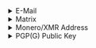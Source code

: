 <details>
  <summary>E-Mail</summary>
  <pre>u16rogue@waifu.club</pre>
</details>

<details>
  <summary>Matrix</summary>
  <pre>@u16rogue:matrix.org</pre>
</details>

<details>
  <summary>Monero/XMR Address</summary>
  <pre>89yEiQexDpCFm4abkhN7UWZft6dubKx9PVQR4BdwGvqFQHw4JG1ctcyULVH6eCr3n3b8KSND3vfqC3vhPsAvFyBq97nBCEk</pre>
</details>

<details>
  <summary>PGP(G) Public Key</summary>
  <pre>
  -----BEGIN PGP PUBLIC KEY BLOCK-----

mQINBGRqFQ8BEAC5Pecou8upwsDRzUixdIWkRTd2+tvTkYMemHKHkijdlXtiysZO
JONKK6ZTP32FIgZO/m6PuL4OCCFhPge0VDlIukza83Ph1HomaOxkEgizmZWfK91o
BfxtIqtt0G23hZTSnykdMHi5jp+GF42K5/P3yQUk+WSuk5bN9IGc1unA7RXcSTWB
KDsSl7gsAFyFhsw9zjjQQGALVww0oJfhS6xsQYlLaXA/C2qCRUjkcAgo5O2yk5ve
wxtFKrO7xwF48n7xyyffhfZUseWQmWweMMko+GtTXKnM7mi7gf0QpmLmbmiu9k4y
I/pV/upuC9G04FENwyhcZqkuSd1Upz4qzFS2FSjUyZFyrCmkr+uc743nF6TWfeYq
heZ4OLdpgGS3HWTHsoBGwUvVxgWbhWXS5IQuzCryB5YcmxGqqfh+jxdwSWyjhr0M
AoaJwxREoaf7CtOgTKU7pZa8fxVI/cTdZSpHECE8MFEKuN6THzj6yr/hxQbw5YbV
asFWMsdn1bkJbyGlaWN+58MkdSZerCym8h6fCbSBD5v+7gEmwx68QaoNV9xDFGGR
5FY8POzy3wLDQeAk2lxR4PUcZTZkQZbVFczT9LelV0g4IXgv05lYRVNNk5rTpAAS
gnIMKZe8KwnjM1+2H8MgZWHTTaQTnUly65JtULfk+CnADVrbboLi+DOgewARAQAB
tB51MTZyb2d1ZSA8dTE2cm9ndWVAd2FpZnUuY2x1Yj6JAlEEEwEIADsWIQRLwHSm
wbrz2ym8L5QqPsmtmpC51wUCZGoVDwIbAwULCQgHAgIiAgYVCgkICwIEFgIDAQIe
BwIXgAAKCRAqPsmtmpC51zZgD/9xhyEZrcK4A6Ugnz41UBwm1SYnBNxCOPwyFv+v
NtVFS2D3xTHhWyMcFF7pGyAoxYKFiFuKZIMFdx7T19bcM3sraWqtIwhNoPu6s6zC
fEPzA8mBhM7oHgswZn5wMaklCx2dzsnGqa3ZWfe5wsa3dJV5nr64BEomwwMuCdA1
TFhLPovVdfdCNFtDh9eM6txPCs/kShdN4Vw6WfzKbx3hrPwrL0GhECR2Lvvtu7NZ
+J+QlDvTeekMhtNP3FVGerP4OtItOhN6gru8Q1tu+3S0P9B0dUQAdw2mri9WDRkV
XgP564lAg+lgRnkxDLys5luyezGjagsywFeECmNzgRu4nutZ/FxhOF4YVCUFsGjM
DCk4ZM32xbGYpdSGS0iGekFkNyN6t5hQRp/kAw3AA2eLBY2CYrE1uUyxGHuZStma
yAcK3TGHovU+GlX4MLkIIKbgMGGnBuLCCWk+LMxjzdVt8MMEJ4Jcr/2gxKM2eYkZ
tNDfDmBHNh6I6RrbW/PNRxfiBHYIDmenIXST0jHJqMsHYm/8YIdPxe/WJtSqiXNZ
foEkPj06F+JRdFghKqnYungy78IaGLdLK/p5khES8sVQfI0YGNweaUTfuIV8Cipq
q1M3e3s6DipG3tCvwrb+icaG6Q6yghB9td0qLx3iKb3ASjL1ZZPBRIhC1n+QKT6j
O+E6prkCDQRkahUPARAAuPweKojeagMi1TcyjciCoUCGH2iSS/vSds1N+0deg5WE
d4XD6YNzlxnHF9ArCyxtuTh3sxTjwnOEjNja8Oavd3vQ2W9fF0JrEHwp+j9J8pNC
zEUFWtBvf9iF56hbf79iQSczi/5rvS/GhcMsEn5e3BfdUAdBWgigGWBXP5nh9od5
LzKcUUIQzUGReGLfWsNKpIo8j8LJ17rO9p44+MAejuKV9y2yP0gsanwdFi1Q4+E3
45zQV0dDbAMzztVPTHuGFV4S9jUW0slMevxOm8QTUXk7bBLSDPW8joK3+rbvSYEy
gIcJYKCurLrlOF7wo/hC8Bcbsabgpw/QGBldUTLtdxMEmZNj2dylg2Fwe6BhEu85
jZmjZXWmiiEQdgl2w9hj+KBFchMPZpVKhZzd2r2ejdYfMPlW+pmeEBenQFLX/VER
u75QLtm2iHkn8DBVTWqKTsaNnt/Qzm/qwnWeu3TSGrzVnBLuVaGX1vKsSPOgGdwB
fkqxbaBWWOMfxNo4+z7S8UhvBmZSty/IJXyDWw/Z/rdPzBKzQ+/RQzOT6pPJ+XBR
el3dv6exjd06O/9kPUayZ2LjMXJWxqLfxKf/0iQOr626cVhAqHMCRn2LZ1ooGhW3
opXqRbace597WbX1oQy5zaU9IE0P8IlLMXhawKGaFHAPDZWIg3sk9LNB6ubXtgEA
EQEAAYkCNgQYAQgAIBYhBEvAdKbBuvPbKbwvlCo+ya2akLnXBQJkahUPAhsMAAoJ
ECo+ya2akLnXLiMQAJcYinSFdSwkOgHUvIVv5pWU3HtsmudLKjIsWK7xsDBZW+yY
sfWklmKrPe5AFzifCWVSoFYK7oCtVezGB3d9SWGqEv5SXuyQTHgjcC+RyS4A3dwp
kbltzkdUr7CJHyEfoYt/qmP/DaH9yrti9LboTljB1P/zKYnyJrCeFw1oP0/SkWPY
Y/ioQUTX92IWrVTTIBpgpOra1ZVNYhLO5ABskxPI0KGCHqqhVA8CqGrogPRxd/nj
VyRElohrwsbna9jd2WMvSxGPjA6wrIvcZ4Lhxh5dom6WQYS/7E7XXqYi7hHcpKrH
nPdueqHIHdZIOHGM9kQ14I1twXR6Z5F5Qu9uTGzpMYxsi5QvQiq04MZflKXADKNk
fOqCZR4DLavftUR8bz2ir821ZDHbo6os1IEt9ohWXTBw4wgCXAyqnLT2w1kPpFQw
RrIGDpBltF/GFvbbkgX3s3iPwiuNaYxC1kNnB8bV01784Pa8DLsreZlGNNTvg3gr
ovSx+iOPT74PKbA3GXe5WW0fJNsYU1vRvc+p0FlmnEuCvxapYm4QphMnFZ7HefL/
wLYtHxd9HYB8tD8ny6vvCtk2ydhBnbSuda7yROMdTjgEeEqWvGFFGWfRV+1aJC+r
4e59fkBaeHz9oEE4xuMhamLwOZMUtFIO5nuae38qGzz0ZjbaZVroEeZqLF1M
=7oCH
-----END PGP PUBLIC KEY BLOCK-----
  </pre>
</details>
